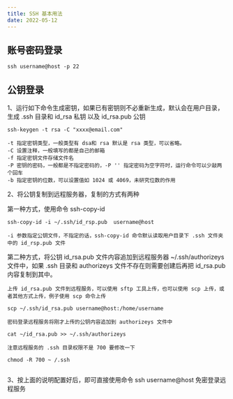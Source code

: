 ```yaml
---
title: SSH 基本用法
date: 2022-05-12
---
```


## 账号密码登录

```
ssh username@host -p 22
```

## 公钥登录

1、运行如下命令生成密钥，如果已有密钥则不必重新生成，默认会在用户目录，生成 .ssh 目录和 id_rsa 私钥 以及 id_rsa.pub 公钥

```
ssh-keygen -t rsa -C "xxxx@email.com"

-t 指定密钥类型，一般类型有 dsa和 rsa 默认是 rsa 类型，可以省略。
-C 设置注释，一般填写的都是自己的邮箱
-f 指定密钥文件存储文件名
-P 密钥的密码，一般都是不指定密码的，-P '' 指定密码为空字符时，运行命令可以少敲两个回车 
-b 指定密钥的位数，可以设置值如 1024 或 4069，未研究位数的作用

```
2、将公钥复制到远程服务器，复制的方式有两种

第一种方式，使用命令 ssh-copy-id

```
ssh-copy-id -i ~/.ssh/id_rsp.pub  username@host

-i 参数指定公钥文件，不指定的话，ssh-copy-id 命令默认读取用户目录下 .ssh 文件夹中的 id_rsp.pub 文件

```
第二种方式，将公钥 id_rsa.pub 文件内容追加到远程服务器 ~/.ssh/authorizeys 文件中，如果 .ssh 目录和 authorizeys 文件不存在则需要创建后再把 id_rsa.pub 内容复制到其中。 

```
上传 id_rsa.pub 文件到远程服务，可以使用 sftp 工具上传，也可以使用 scp 上传，或者其他方式上传，例子使用 scp 命令上传

scp ~/.ssh/id_rsa.pub username@host:/home/username   

密码登录远程服务将刚才上传的公钥内容追加到 authorizeys 文件中

cat ~/id_rsa.pub >> ~/.ssh/authorizeys

注意远程服务的 .ssh 目录权限不是 700 要修改一下

chmod -R 700 ~ /.ssh


```


3、按上面的说明配置好后，即可直接使用命令 ssh username@host 免密登录远程服务